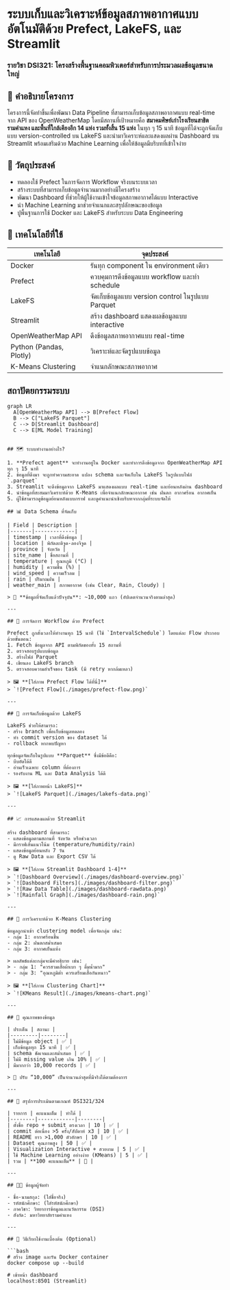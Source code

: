 # ระบบเก็บและวิเคราะห์ข้อมูลสภาพอากาศแบบอัตโนมัติด้วย Prefect, LakeFS, และ Streamlit  
### รายวิชา DSI321: โครงสร้างพื้นฐานคอมพิวเตอร์สำหรับการประมวลผลข้อมูลขนาดใหญ่

## 📌 คำอธิบายโครงการ

โครงการนี้จัดทำขึ้นเพื่อพัฒนา Data Pipeline ที่สามารถเก็บข้อมูลสภาพอากาศแบบ real-time จาก API ของ OpenWeatherMap โดยมีสถานที่เป้าหมายคือ **สมาคมศิษย์เก่าโรงเรียนสาธิตรามคำแหง และพื้นที่ใกล้เคียงอีก 14 แห่ง รวมทั้งสิ้น 15 แห่ง** ในทุก ๆ 15 นาที ข้อมูลที่ได้จะถูกจัดเก็บแบบ version-controlled บน LakeFS และนำมาวิเคราะห์และแสดงผลผ่าน Dashboard บน Streamlit พร้อมเสริมด้วย Machine Learning เพื่อให้ข้อมูลมีบริบทที่เข้าใจง่าย

## 🎯 วัตถุประสงค์

- ทดลองใช้ Prefect ในการจัดการ Workflow จริงบนระบบเวลา
- สร้างระบบที่สามารถเก็บข้อมูลจำนวนมากอย่างมีโครงสร้าง
- พัฒนา Dashboard ที่ช่วยให้ผู้ใช้งานเข้าใจข้อมูลสภาพอากาศได้แบบ Interactive
- นำ Machine Learning มาช่วยจำแนกและสรุปลักษณะของข้อมูล
- ปูพื้นฐานการใช้ Docker และ LakeFS สำหรับระบบ Data Engineering

## 🧱 เทคโนโลยีที่ใช้

| เทคโนโลยี | จุดประสงค์ |
|-----------|-------------|
| Docker | รันทุก component ใน environment เดียว |
| Prefect | ควบคุมการดึงข้อมูลแบบ workflow และทำ schedule |
| LakeFS | จัดเก็บข้อมูลแบบ version control ในรูปแบบ Parquet |
| Streamlit | สร้าง dashboard แสดงผลข้อมูลแบบ interactive |
| OpenWeatherMap API | ดึงข้อมูลสภาพอากาศแบบ real-time |
| Python (Pandas, Plotly) | วิเคราะห์และจัดรูปแบบข้อมูล |
| K-Means Clustering | จำแนกลักษณะสภาพอากาศ |

## สถาปัตยกรรมระบบ

```mermaid
graph LR
  A[OpenWeatherMap API] --> B[Prefect Flow]
  B --> C["LakeFS Parquet"]
  C --> D[Streamlit Dashboard]
  C --> E[ML Model Training]


## 🗺️ ระบบทำงานอย่างไร?

1. **Prefect agent** จะทำงานอยู่ใน Docker และทำการดึงข้อมูลจาก OpenWeatherMap API ทุก ๆ 15 นาที
2. ข้อมูลที่ดึงมา จะถูกทำความสะอาด แปลง schema และจัดเก็บใน LakeFS ในรูปแบบไฟล์ `.parquet`
3. Streamlit จะดึงข้อมูลจาก LakeFS มาแสดงผลแบบ real-time และย้อนหลังผ่าน dashboard
4. นำข้อมูลที่สะสมมาวิเคราะห์ด้วย K-Means เพื่อจำแนกลักษณะอากาศ เช่น ฝนตก อากาศร้อน อากาศเย็น
5. ผู้ใช้สามารถดูข้อมูลย้อนหลังแบบกราฟ และดูคำแนะนำเชิงบริบทจากกลุ่มที่ระบบจัดให้

## 📊 Data Schema ที่จัดเก็บ

| Field | Description |
|-------|-------------|
| timestamp | เวลาที่ดึงข้อมูล |
| location | พิกัดละติจูด-ลองจิจูด |
| province | จังหวัด |
| site_name | ชื่อสถานที่ |
| temperature | อุณหภูมิ (°C) |
| humidity | ความชื้น (%) |
| wind_speed | ความเร็วลม |
| rain | ปริมาณฝน |
| weather_main | สภาพอากาศ (เช่น Clear, Rain, Cloudy) |

> 🔢 **ข้อมูลที่จัดเก็บแล้วปัจจุบัน**: ~10,000 แถว (อัปเดตจำนวนจริงตามล่าสุด)

---

## 🔁 การจัดการ Workflow ด้วย Prefect

Prefect ถูกตั้งเวลาให้ทำงานทุก 15 นาที (ใช้ `IntervalSchedule`) โดยแต่ละ Flow ประกอบด้วยขั้นตอน:
1. Fetch ข้อมูลจาก API ตามพิกัดของทั้ง 15 สถานที่
2. ตรวจสอบรูปแบบข้อมูล
3. สร้างไฟล์ Parquet
4. เขียนลง LakeFS branch
5. ตรวจสอบความสำเร็จของ task (มี retry หากล้มเหลว)

> 🖼️ **[ใส่ภาพ Prefect Flow ได้ที่นี่]**  
> `![Prefect Flow](./images/prefect-flow.png)`

---

## 🧊 การจัดเก็บข้อมูลด้วย LakeFS

LakeFS ช่วยให้สามารถ:
- สร้าง branch เพื่อเก็บข้อมูลทดลอง
- ทำ commit version ของ dataset ได้
- rollback หากพบปัญหา

ทุกข้อมูลจัดเก็บในรูปแบบ **Parquet** ซึ่งมีข้อดีคือ:
- บีบอัดได้ดี
- อ่านเร็วเฉพาะ column ที่ต้องการ
- รองรับงาน ML และ Data Analysis ได้ดี

> 🖼️ **[ใส่ภาพหน้า LakeFS]**  
> `![LakeFS Parquet](./images/lakefs-data.png)`

---

## 📈 การแสดงผลด้วย Streamlit

สร้าง dashboard ที่สามารถ:
- แสดงข้อมูลตามสถานที่ จังหวัด หรือช่วงเวลา
- มีกราฟเส้นแนวโน้ม (temperature/humidity/rain)
- แสดงข้อมูลย้อนหลัง 7 วัน
- ดู Raw Data และ Export CSV ได้

> 🖼️ **[ใส่ภาพ Streamlit Dashboard 1-4]**  
> `![Dashboard Overview](./images/dashboard-overview.png)`  
> `![Dashboard Filters](./images/dashboard-filter.png)`  
> `![Raw Data Table](./images/dashboard-rawdata.png)`  
> `![Rainfall Graph](./images/dashboard-rain.png)`

---

## 🤖 การวิเคราะห์ด้วย K-Means Clustering

ข้อมูลถูกนำเข้า clustering model เพื่อจัดกลุ่ม เช่น:
- กลุ่ม 1: อากาศร้อนชื้น
- กลุ่ม 2: ฝนตกสม่ำเสมอ
- กลุ่ม 3: อากาศเย็นแห้ง

> ผลลัพธ์แต่ละกลุ่มจะมีคำอธิบาย เช่น:
> - กลุ่ม 1: "ควรสวมเสื้อผ้าเบา ๆ ดื่มน้ำมาก"
> - กลุ่ม 3: "อุณหภูมิต่ำ ควรเตรียมเสื้อกันหนาว"

> 🖼️ **[ใส่ภาพ Clustering Chart]**  
> `![KMeans Result](./images/kmeans-chart.png)`

---

## 🧪 คุณภาพของข้อมูล

| ประเด็น | สถานะ |
|---------|--------|
| ไม่มีข้อมูล object | ✅ |
| เก็บข้อมูลทุก 15 นาที | ✅ |
| schema ชัดเจนและสม่ำเสมอ | ✅ |
| ไม่มี missing value เกิน 10% | ✅ |
| มีมากกว่า 10,000 records | ✅ |

> 🔁 ปรับ “10,000” เป็นจำนวนล่าสุดที่มีจริงได้ตามต้องการ

---

## 📑 สรุปการประเมินตามเกณฑ์ DSI321/324

| รายการ | คะแนนเต็ม | ทำได้ |
|--------|------------|--------|
| ตั้งชื่อ repo + submit ตรงเวลา | 10 | ✅ |
| commit ต่อเนื่อง >5 ครั้ง/สัปดาห์ x3 | 10 | ✅ |
| README ยาว >1,000 ตัวอักษร | 10 | ✅ |
| Dataset คุณภาพสูง | 50 | ✅ |
| Visualization Interactive + สวยงาม | 5 | ✅ |
| ใช้ Machine Learning อย่างง่าย (KMeans) | 5 | ✅ |
| รวม | **100 คะแนนเต็ม** | 🎉 |

---

## 👨‍💻 ข้อมูลผู้จัดทำ

- ชื่อ-นามสกุล: (ใส่ชื่อจริง)
- รหัสนักศึกษา: (ใส่รหัสนักศึกษา)
- ภาควิชา: วิทยาการข้อมูลและนวัตกรรม (DSI)
- สังกัด: มหาวิทยาลัยรามคำแหง

---

## 📝 วิธีเรียกใช้งานเบื้องต้น (Optional)

```bash
# สร้าง image และรัน Docker container
docker compose up --build

# เข้าหน้า dashboard
localhost:8501 (Streamlit)
